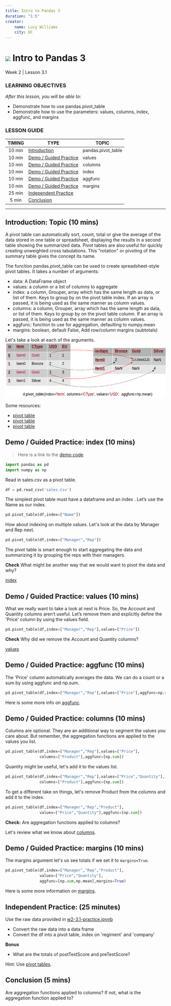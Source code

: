```yaml
---
title: Intro to Pandas 3
duration: "1:5"
creator:
    name: Lucy Williams
    city: DC
---
```


# ![](https://ga-dash.s3.amazonaws.com/production/assets/logo-9f88ae6c9c3871690e33280fcf557f33.png) Intro to Pandas 3
Week 2 | Lesson 3.1

### LEARNING OBJECTIVES
*After this lesson, you will be able to:*
- Demonstrate how to use pandas.pivot_table
- Demonstrate how to use the parameters: values, columns, index, aggfunc, and margins

### LESSON GUIDE
| TIMING  | TYPE  | TOPIC  |
|:-:|---|---|
| 10 min  | [Introduction](#introduction)   | pandas.pivot_table  |
| 10 min  | [Demo / Guided Practice](#demo)  | values  |
| 10 min  | [Demo / Guided Practice](#demo)  | columns  |
| 10 min  | [Demo / Guided Practice](#demo)  | index  |
| 10 min  | [Demo / Guided Practice](#demo)  | aggfunc  |
| 10 min  | [Demo / Guided Practice](#demo)  | margins  |
| 25 min  | [Independent Practice](#ind-practice)  |  |
| 5 min  | [Conclusion](#conclusion)  |   |

---

<a name="pandas.pivot_table"></a>
## Introduction: Topic (10 mins)

A pivot table can automatically sort, count, total or give the average of
the data stored in one table or spreadsheet, displaying the results in a
second table showing the summarized data. Pivot tables are also useful for
quickly creating unweighted cross tabulations. This "rotation" or pivoting of the summary table gives the concept its name.

The function pandas.pivot_table can be used to create spreadsheet-style
pivot tables. It takes a number of arguments:
- data: A DataFrame object
- values: a column or a list of columns to aggregate    
- index: a column, Grouper, array which has the same length as data, or
    list of them. Keys to group by on the pivot table index. If an array is
    passed, it is being used as the same manner as column values.
- columns: a column, Grouper, array which has the same length as data,
    or list of them. Keys to group by on the pivot table column. If an array
    is passed, it is being used as the same manner as column values.
- aggfunc: function to use for aggregation, defaulting to numpy.mean
- margins:  boolean, default False, Add row/column margins (subtotals)


Let's take a look at each of the arguments.
![](./assets/images/pivoting-table.png)  


Some resources:
* [pivot table](https://en.wikipedia.org/wiki/Pivot_table)
* [pivot table](http://pandas.pydata.org/pandas-docs/stable/pandas.pdf)
* [pivot table](https://nikolaygrozev.wordpress.com/category/datascience/)


<a name="index"></a>
## Demo / Guided Practice: index (10 mins)

> Here is a link to the [demo code](./code/w2-3.1-demo.ipynb).

```python
import pandas as pd
import numpy as np
```

Read in sales.csv as a pivot table.

```python
df = pd.read_csv('sales.csv')
```

The simplest pivot table must have a dataframe and an index . Let’s use
the Name as our index.

```python
pd.pivot_table(df,index=["Name"])
```

How about indexing on multiple values. Let's look at the data by Manager
and Rep next.

```python
pd.pivot_table(df,index=["Manager","Rep"])
```

The pivot table is smart enough to start aggregating the
data and summarizing it by grouping the reps with their managers.

**Check** What might be another way that we would want to pivot the data
and why?

[index](http://pbpython.com/pandas-pivot-table-explained.html)



<a name="values"></a>
## Demo / Guided Practice: values (10 mins)

What we really want to take a look at next is Price. So, the Account and
Quantity columns aren’t useful. Let’s remove them and
explicitly define the 'Price' column by using the values field.

```python
pd.pivot_table(df,index=["Manager","Rep"],values=["Price"])
```

**Check** Why did we remove the Account and Quantity columns?

[values](http://pbpython.com/pandas-pivot-table-explained.html)



<a name="aggfunc"></a>
## Demo / Guided Practice: aggfunc (10 mins)

The 'Price' column automatically averages the data.  We can do a count or a
sum by using aggfunc and np.sum.

```python
pd.pivot_table(df,index=["Manager","Rep"],values=["Price"],aggfunc=np.sum)
```

Here is some more info on [aggfunc](http://pbpython.com/pandas-pivot-table-explained.html).




<a name="columns"></a>
## Demo / Guided Practice: columns (10 mins)

Columns are optional. They are an additional way to segment the values you
care about. But remember, the aggregation functions are applied to the
values you list.

```python
pd.pivot_table(df,index=["Manager","Rep"],values=["Price"],
               columns=["Product"],aggfunc=[np.sum])
```

Quantity might be useful, let's add it to the values list.

```python
pd.pivot_table(df,index=["Manager","Rep"],values=["Price","Quantity"],
               columns=["Product"],aggfunc=[np.sum])
```

To get a different take on things, let's remove Product from the columns
and add it to the index.

```python
pd.pivot_table(df,index=["Manager","Rep","Product"],
               values=["Price","Quantity"],aggfunc=[np.sum])
```

**Check:** Are aggregation functions applied to columns?

Let's review what we know about [columns](http://pbpython.com/pandas-pivot-table-explained.html).




<a name="margins"></a>
## Demo / Guided Practice: margins (10 mins)

The margins argument let's us see totals if we set it to `margins=True`.

```python
pd.pivot_table(df,index=["Manager","Rep","Product"],
               values=["Price","Quantity"],
               aggfunc=[np.sum,np.mean],margins=True)
```

Here is some more information on [margins](http://pbpython.com/pandas-pivot-table-explained.html).


<a name="ind-practice"></a>
## Independent Practice: (25 minutes)

Use the raw data provided in [w2-3.1-practice.ipynb](./code/w2-3.1-practice.ipynb) 
- Convert the raw data into a data frame
- Convert the df into a pivot table, index on 'regiment' and 'company'

**Bonus**
- What are the totals of postTestScore and preTestScore?

Hint: Use [pivot tables](http://chrisalbon.com/python/pandas_pivot_tables.html).


<a name="conclusion"></a>
## Conclusion (5 mins)

Are aggregation functions applied to columns? If not, what is the aggregation function applied to?
